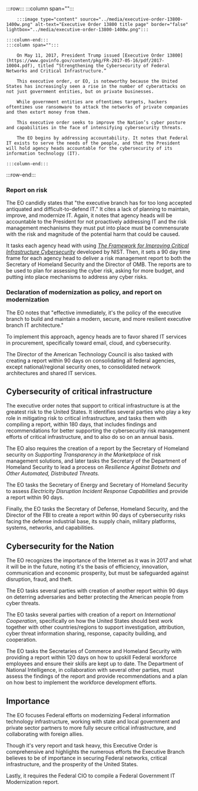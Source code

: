 :::row:::
    :::column span="":::

        :::image type="content" source="../media/executive-order-13800-1400w.png" alt-text="Executive Order 13800 title page" border="false" lightbox="../media/executive-order-13800-1400w.png":::

    :::column-end:::
    :::column span="":::

        On May 11, 2017, President Trump issued [Executive Order 13800](https://www.govinfo.gov/content/pkg/FR-2017-05-16/pdf/2017-10004.pdf), titled “Strengthening the Cybersecurity of Federal Networks and Critical Infrastructure.”

        This executive order, or EO, is noteworthy because the United States has increasingly seen a rise in the number of cyberattacks on not just government entities, but on private businesses.

        While government entities are oftentimes targets, hackers oftentimes use ransomware to attack the networks of private companies and then extort money from them.

        This executive order seeks to improve the Nation’s cyber posture and capabilities in the face of intensifying cybersecurity threats.

        The EO begins by addressing accountability. It notes that Federal IT exists to serve the needs of the people, and that the President will hold agency heads accountable for the cybersecurity of its information technology (IT).

    :::column-end:::
:::row-end:::

### Report on risk

The EO candidly states that "the executive branch has for too long accepted antiquated and difficult-to-defend IT." It cites a lack of planning to maintain, improve, and modernize IT. Again, it notes that agency heads will be accountable to the President for not proactively addressing IT and the risk management mechanisms they must put into place must be commensurate with the risk and magnitude of the potential harm that could be caused.

It tasks each agency head with using [*The Framework for Improving Critical Infrastructure Cybersecurity*](https://nvlpubs.nist.gov/nistpubs/cswp/nist.cswp.04162018.pdf) developed by NIST. Then, it sets a 90 day time frame for each agency head to deliver a risk management report to both the Secretary of Homeland Security and the Director of OMB. The reports are to be used to plan for assessing the cyber risk, asking for more budget, and putting into place mechanisms to address any cyber risks.

### Declaration of modernization as policy, and report on modernization

The EO notes that "effective immediately, it's the policy of the executive branch to build and maintain a modern, secure, and more resilient executive branch IT architecture."

To implement this approach, agency heads are to favor shared IT services in procurement, specifically toward email, cloud, and cybersecurity.

The Director of the American Technology Council is also tasked with creating a report within 90 days on consolidating all federal agencies, except national/regional security ones, to consolidated network architectures and shared IT services.

## Cybersecurity of critical infrastructure

The executive order notes that support to critical infrastructure is at the greatest risk to the United States. It identifies several parties who play a key role in mitigating risk to critical infrastructure, and tasks them with compiling a report, within 180 days, that includes findings and recommendations for better supporting the cybersecurity risk management efforts of critical infrastructure, and to also do so on an annual basis.

The EO also requires the creation of a report by the Secretary of Homeland security on *Supporting Transparency in the Marketplace* of risk management solutions, and later tasks the Secretary of the Department of Homeland Security to lead a process on *Resilience Against Botnets and Other Automated, Distributed Threats.*

The EO tasks the Secretary of Energy and Secretary of Homeland Security to  assess *Electricity Disruption Incident Response Capabilities* and provide a report within 90 days.

Finally, the EO tasks the Secretary of Defense, Homeland Security, and the Director of the FBI to create a report within 90 days of cybersecurity risks facing the defense industrial base, its supply chain, military platforms, systems, networks, and capabilities.

## Cybersecurity for the Nation

The EO recognizes the importance of the Internet as it was in 2017 and what it will be in the future, noting it's the basis of efficiency, innovation, communication and economic prosperity, but must be safeguarded against disruption, fraud, and theft.

The EO tasks several parties with creation of another report within 90 days on deterring adversaries and better protecting the American people from cyber threats.

The EO tasks several parties with creation of a report on *International Cooperation*, specifically on how the United States should best work together with other countries/regions to support investigation, attribution, cyber threat information sharing, response, capacity building, and cooperation.

The EO tasks the Secretaries of Commerce and Homeland Security with providing a report within 120 days on how to upskill Federal workforce employees and ensure their skills are kept up to date. The Department of National Intelligence, in collaboration with several other parties, must assess the findings of the report and provide recommendations and a plan on how best to implement the workforce development efforts.

## Importance

The EO focuses Federal efforts on modernizing Federal information technology infrastructure, working with state and local government and private sector partners to more fully secure critical infrastructure, and collaborating with foreign allies.

Though it's very report and task heavy, this Executive Order is comprehensive and highlights the numerous efforts the Executive Branch believes to be of importance in securing Federal networks, critical infrastructure, and the prosperity of the United States.

Lastly, it requires the Federal CIO to compile a Federal Government IT Modernization report.
